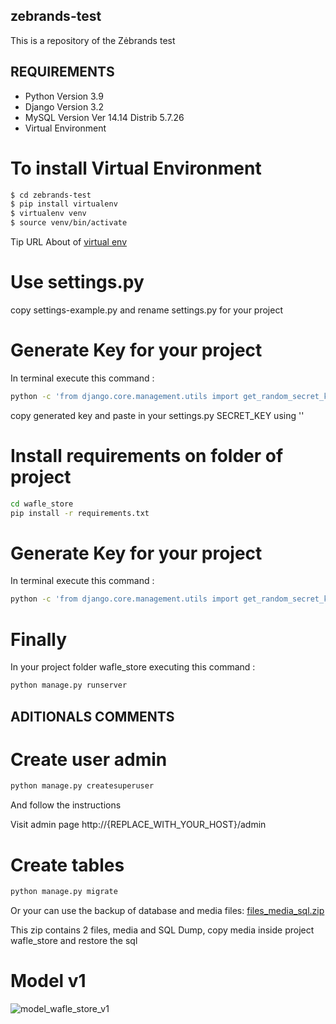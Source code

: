 ## zebrands-test
This is a repository of the Zėbrands test

## REQUIREMENTS

- Python Version 3.9
- Django Version 3.2
- MySQL Version Ver 14.14 Distrib 5.7.26
- Virtual Environment

# To install Virtual Environment
```bash
$ cd zebrands-test
$ pip install virtualenv
$ virtualenv venv
$ source venv/bin/activate
```
Tip URL About of [virtual env](https://sourabhbajaj.com/mac-setup/Python/virtualenv.html)
# Use settings.py
copy settings-example.py and rename settings.py for your project

# Generate Key for your project
In terminal execute this command :
```bash
python -c 'from django.core.management.utils import get_random_secret_key; print(get_random_secret_key())'
```
copy generated key and paste in your settings.py SECRET_KEY using ''

# Install requirements on folder of project
```bash
cd wafle_store
pip install -r requirements.txt
```

# Generate Key for your project
In terminal execute this command :
```bash
python -c 'from django.core.management.utils import get_random_secret_key; print(get_random_secret_key())'
```

# Finally
In your project folder wafle_store executing this command :
```bash
python manage.py runserver
```
## ADITIONALS COMMENTS
# Create user admin
```bash
python manage.py createsuperuser
```
And follow the instructions

Visit admin page http://{REPLACE_WITH_YOUR_HOST}/admin
# Create tables
```bash
python manage.py migrate
```
Or your can use the backup of database and media files:
[files_media_sql.zip](https://github.com/waflecl/zebrands-test/files/6331715/files_media_sql.zip)

This zip contains 2 files, media and SQL Dump, copy media inside project wafle_store and restore the sql
# Model v1
![model_wafle_store_v1](https://user-images.githubusercontent.com/4990109/115153020-c302ef80-a041-11eb-83bd-353088e4d099.png)


